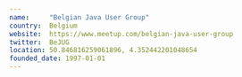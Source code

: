 ```yaml
---
name:     "Belgian Java User Group"
country:  Belgium
website:  https://www.meetup.com/belgian-java-user-group
twitter:  BeJUG
location: 50.846816259061896, 4.352442201048654
founded_date: 1997-01-01
---
```

